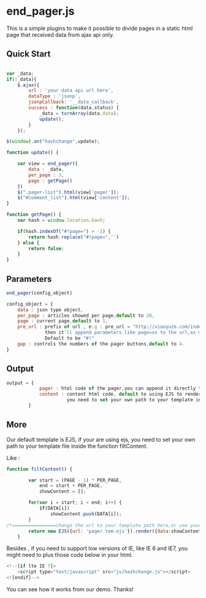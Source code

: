 # end_pager.js #

This is a simple plugins to make it possible to divide pages in a static html page that received data from ajax api only.

## Quick Start ##

```javascript

var _data;
if(!_data){
	$.ajax({
		url : 'your data api url here',
		dataType : 'jsonp',
		jsonpCallback: '__data_callback',
		success : function(data,status) {
			_data = turnArray(data.data);
			update();
		}
	});

$(window).on("hashchange",update);

function update() {

	var view = end_pager({
		data : _data,
		per_page : 3,
		page : getPage()
	})
	$(".pager-list").html(view['pager']);
	$("#comment_list").html(view['content']);
}

function getPage() {
	var hash = window.location.hash;

	if(hash.indexOf("#!page=") > -1) {
		return hash.replace("#!page=",'')
	} else {
		return false;
	}
}
```


## Parameters ##

```javascript
end_pager(config_object)

config_object = {
	data : json type object,
	per_page : articles showed per page,default to 20,
	page : current page,default to 1,
	pre_url : prefix of url , e.g : pre_url = "http://xiaoyuze.com/index.php?",
			  then it'll append parameters like page=xx to the url,xx means the current page number.
			  Default to be "#!"
	gap : controls the numbers of the pager buttons,default to 4.
}
```

## Output ##

```javascript
output = {
			pager : html code of the pager,you can append it directly to your pager container.
			content : content html code, default to using EJS to render,
					  you need to set your own path to your template inside the function filtContent();
		}
```

## More ##

Our default template is EJS, if your are using ejs, you need to set your own path to your template file inside the function filtContent.

Like : 
```javascript
function filtContent() {

		var start = (PAGE - 1) * PER_PAGE,
			end = start + PER_PAGE,
			showContent = [];

		for(var i = start; i < end; i++) {
			if(DATA[i])
				showContent.push(DATA[i]);
		}
/*================change the url to your template path here,or use your own template instead of EJS===============*/ 
		return new EJS({url: 'pager.tem.ejs'}).render({data:showContent});
	}
```

Besides , if you need to support low versions of IE, like IE 6 and IE7, you might need to plus those code below in your html.
```javascript
<!--[if lte IE 7]>
	<script type="text/javascript" src="js/hashchange.js"></script>
<![endif]-->
```

You can see how it works from our demo. Thanks!
